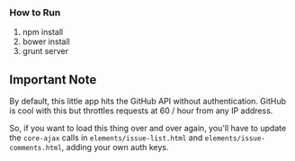 ### How to Run

1. npm install
2. bower install
3. grunt server

## Important Note

By default, this little app hits the GitHub API without authentication. GitHub is cool with this but throttles requests at 60 / hour from any IP address.

So, if you want to load this thing over and over again, you'll have to update the `core-ajax` calls in `elements/issue-list.html` and `elements/issue-comments.html`, adding your own auth keys.